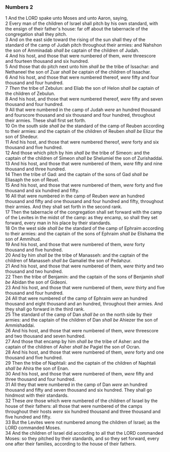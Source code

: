 ### Numbers 2

1 And the LORD spake unto Moses and unto Aaron, saying,  
2 Every man of the children of Israel shall pitch by his own standard, with the ensign of their father's house: far off about the tabernacle of the congregation shall they pitch.  
3 And on the east side toward the rising of the sun shall they of the standard of the camp of Judah pitch throughout their armies: and Nahshon the son of Amminadab *shall be* captain of the children of Judah.  
4 And his host, and those that were numbered of them, *were* threescore and fourteen thousand and six hundred.  
5 And those that do pitch next unto him *shall be* the tribe of Issachar: and Nethaneel the son of Zuar *shall be* captain of the children of Issachar.  
6 And his host, and those that were numbered thereof, *were* fifty and four thousand and four hundred.  
7 *Then* the tribe of Zebulun: and Eliab the son of Helon *shall be* captain of the children of Zebulun.  
8 And his host, and those that were numbered thereof, *were* fifty and seven thousand and four hundred.  
9 All that were numbered in the camp of Judah *were* an hundred thousand and fourscore thousand and six thousand and four hundred, throughout their armies. These shall first set forth.  
10 On the south side *shall be* the standard of the camp of Reuben according to their armies: and the captain of the children of Reuben *shall be* Elizur the son of Shedeur.  
11 And his host, and those that were numbered thereof, *were* forty and six thousand and five hundred.  
12 And those which pitch by him *shall be* the tribe of Simeon: and the captain of the children of Simeon *shall be* Shelumiel the son of Zurishaddai.  
13 And his host, and those that were numbered of them, *were* fifty and nine thousand and three hundred.  
14 Then the tribe of Gad: and the captain of the sons of Gad *shall be* Eliasaph the son of Reuel.  
15 And his host, and those that were numbered of them, *were* forty and five thousand and six hundred and fifty.  
16 All that were numbered in the camp of Reuben *were* an hundred thousand and fifty and one thousand and four hundred and fifty, throughout their armies. And they shall set forth in the second rank.  
17 Then the tabernacle of the congregation shall set forward with the camp of the Levites in the midst of the camp: as they encamp, so shall they set forward, every man in his place by their standards.  
18 On the west side *shall be* the standard of the camp of Ephraim according to their armies: and the captain of the sons of Ephraim *shall be* Elishama the son of Ammihud.  
19 And his host, and those that were numbered of them, *were* forty thousand and five hundred.  
20 And by him *shall be* the tribe of Manasseh: and the captain of the children of Manasseh *shall be* Gamaliel the son of Pedahzur.  
21 And his host, and those that were numbered of them, *were* thirty and two thousand and two hundred.  
22 Then the tribe of Benjamin: and the captain of the sons of Benjamin *shall be* Abidan the son of Gideoni.  
23 And his host, and those that were numbered of them, *were* thirty and five thousand and four hundred.  
24 All that were numbered of the camp of Ephraim *were* an hundred thousand and eight thousand and an hundred, throughout their armies. And they shall go forward in the third rank.  
25 The standard of the camp of Dan *shall be* on the north side by their armies: and the captain of the children of Dan *shall be* Ahiezer the son of Ammishaddai.  
26 And his host, and those that were numbered of them, *were* threescore and two thousand and seven hundred.  
27 And those that encamp by him *shall be* the tribe of Asher: and the captain of the children of Asher *shall be* Pagiel the son of Ocran.  
28 And his host, and those that were numbered of them, *were* forty and one thousand and five hundred.  
29 Then the tribe of Naphtali: and the captain of the children of Naphtali *shall be* Ahira the son of Enan.  
30 And his host, and those that were numbered of them, *were* fifty and three thousand and four hundred.  
31 All they that were numbered in the camp of Dan *were* an hundred thousand and fifty and seven thousand and six hundred. They shall go hindmost with their standards.  
32 These *are* those which were numbered of the children of Israel by the house of their fathers: all those that were numbered of the camps throughout their hosts *were* six hundred thousand and three thousand and five hundred and fifty.  
33 But the Levites were not numbered among the children of Israel; as the LORD commanded Moses.  
34 And the children of Israel did according to all that the LORD commanded Moses: so they pitched by their standards, and so they set forward, every one after their families, according to the house of their fathers.  
